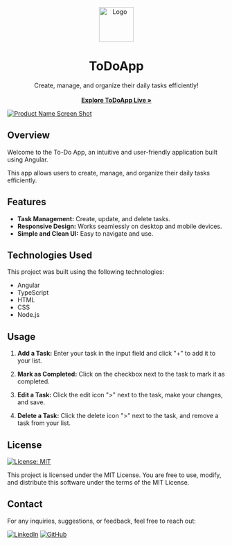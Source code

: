 <!-- PROJECT LOGO -->
<div align="center">
  <a href="https://github.com/tomasndlate/to-do-app">
    <img src="src/favicon.ico" alt="Logo" width="80" height="80">
  </a>

  <h1 align="center">ToDoApp</h1>

  <p align="center">
    Create, manage, and organize their daily tasks efficiently!
    <br />
    <br />
    <a href="https://tomasndlate.github.io/to-do-app"><strong>Explore ToDoApp Live »</strong></a>
    <br />
  </p>
</div>

[![Product Name Screen Shot](images/readme-app-demo.png)](https://example.com)

## Overview

Welcome to the To-Do App, an intuitive and user-friendly application built using Angular. 

This app allows users to create, manage, and organize their daily tasks efficiently.

## Features

- **Task Management:** Create, update, and delete tasks.
- **Responsive Design:** Works seamlessly on desktop and mobile devices.
- **Simple and Clean UI:** Easy to navigate and use.

## Technologies Used

This project was built using the following technologies:

- Angular
- TypeScript
- HTML
- CSS
- Node.js


## Usage

1. **Add a Task:** Enter your task in the input field and click "+" to add it to your list.

2. **Mark as Completed:** Click on the checkbox next to the task to mark it as completed.

3. **Edit a Task:** Click the edit icon ">" next to the task, make your changes, and save.

4. **Delete a Task:** Click the delete icon ">" next to the task, and remove a task from your list.


## License

[![License: MIT](https://img.shields.io/badge/License-MIT-yellow.svg)](https://opensource.org/licenses/MIT)

This project is licensed under the MIT License. You are free to use, modify, and distribute this software under the terms of the MIT License.

## Contact

For any inquiries, suggestions, or feedback, feel free to reach out:

[![LinkedIn](https://img.shields.io/badge/linkedin-%230077B5.svg?style=for-the-badge&logo=linkedin&logoColor=white)](https://www.linkedin.com/in/tomasndlate/)
[![GitHub](https://img.shields.io/badge/github-%23121011.svg?style=for-the-badge&logo=github&logoColor=white)](https:/github.com/tomasndlate)
